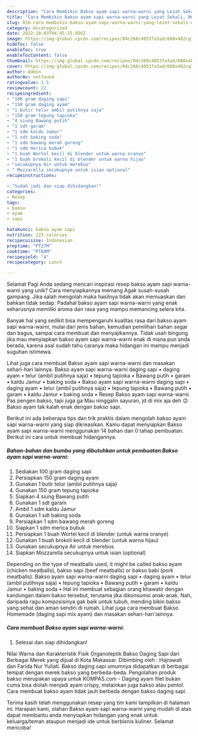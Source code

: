 ```yaml
---
description: "Cara Membikin Bakso ayam sapi warna-warni yang Lezat Sekali, Mengugah Selera"
title: "Cara Membikin Bakso ayam sapi warna-warni yang Lezat Sekali, Mengugah Selera"
slug: 816-cara-membikin-bakso-ayam-sapi-warna-warni-yang-lezat-sekali-mengugah-selera
category: Uncategorized
date: 2022-10-03T04:45:15.956Z
image: https://img-global.cpcdn.com/recipes/04c268c4053fa3ad/680x482cq70/bakso-ayam-sapi-warna-warni-foto-resep-utama.jpg
hideToc: false
enableToc: true
enableTocContent: false
thumbnail: https://img-global.cpcdn.com/recipes/04c268c4053fa3ad/680x482cq70/bakso-ayam-sapi-warna-warni-foto-resep-utama.jpg
cover: https://img-global.cpcdn.com/recipes/04c268c4053fa3ad/680x482cq70/bakso-ayam-sapi-warna-warni-foto-resep-utama.jpg
author: Admin
authorAv: notfound
ratingvalue: 3.5
reviewcount: 22
recipeingredient:
- "100 gram daging sapi"
- "150 gram daging ayam"
- "1 butir telur ambil putihnya saja"
- "150 gram tepung tapioka"
- "4 siung Bawang putih"
- "1 sdt garam"
- "1 sdm kaldu Jamur"
- "1 sdt baking soda"
- "1 sdm bawang merah goreng"
- "1 sdm merica bubuk"
- "1 buah Wortel kecil di blender untuk warna oranye"
- "1 buah brokoli kecil di blender untuk warna hijau"
- "secukupnya Air untuk merebus"
- " Mozzarella secukupnya untuk isian optional"
recipeinstructions:

- "Sudah jadi dan siap dihidangkan!"
categories:
- Resep
tags:
- bakso
- ayam
- sapi

katakunci: bakso ayam sapi 
nutrition: 223 calories
recipecuisine: Indonesian
preptime: "PT27M"
cooktime: "PT60M"
recipeyield: "4"
recipecategory: Lunch

---
```



Selamat Pagi Anda sedang mencari inspirasi resep bakso ayam sapi warna-warni yang unik? Cara menyiapkannya memang Agak susah-susah gampang. Jika salah mengolah maka hasilnya tidak akan memuaskan dan bahkan tidak sedap. Padahal bakso ayam sapi warna-warni yang enak seharusnya memiliki aroma dan rasa yang mampu memancing selera kita.


Banyak hal yang sedikit bisa mempengaruhi kualitas rasa dari bakso ayam sapi warna-warni, mulai dari jenis bahan, kemudian pemilihan bahan segar dan bagus, sampai cara membuat dan menyajikannya. Tidak usah bingung jika mau menyiapkan bakso ayam sapi warna-warni enak di mana pun anda berada, karena asal sudah tahu caranya maka hidangan ini mampu menjadi suguhan istimewa.

Lihat juga cara membuat Bakso ayam sapi warna-warni dan masakan sehari-hari lainnya. Bakso ayam sapi warna-warni daging sapi • daging ayam • telur (ambil putihnya saja) • tepung tapioka • Bawang putih • garam • kaldu Jamur • baking soda • Bakso ayam sapi warna-warni daging sapi • daging ayam • telur (ambil putihnya saja) • tepung tapioka • Bawang putih • garam • kaldu Jamur • baking soda • Resep Bakso ayam sapi warna-warni. Pas pengen bakso, tapi juga ga Mau ninggalin sayuran, jd di mix aja deh 😉 Bakso ayam tak kalah enak dengan bakso sapi.


Berikut ini ada beberapa tips dan trik praktis dalam mengolah bakso ayam sapi warna-warni yang siap dikreasikan. Kamu dapat menyiapkan Bakso ayam sapi warna-warni menggunakan 14 bahan dan 0 tahap pembuatan. Berikut ini cara untuk membuat hidangannya.

<!--inarticleads1-->

##### Bahan-bahan dan bumbu yang dibutuhkan untuk pembuatan Bakso ayam sapi warna-warni:

1. Sediakan 100 gram daging sapi
1. Persiapkan 150 gram daging ayam
1. Gunakan 1 butir telur (ambil putihnya saja)
1. Gunakan 150 gram tepung tapioka
1. Siapkan 4 siung Bawang putih
1. Gunakan 1 sdt garam
1. Ambil 1 sdm kaldu Jamur
1. Gunakan 1 sdt baking soda
1. Persiapkan 1 sdm bawang merah goreng
1. Siapkan 1 sdm merica bubuk
1. Persiapkan 1 buah Wortel kecil di blender (untuk warna oranye)
1. Gunakan 1 buah brokoli kecil di blender (untuk warna hijau)
1. Gunakan secukupnya Air untuk merebus
1. Siapkan  Mozzarella secukupnya untuk isian (optional)


Depending on the type of meatballs used, it might be called bakso ayam (chicken meatballs), bakso sapi (beef meatballs) or bakso babi (pork meatballs). Bakso ayam sapi warna-warni daging sapi • daging ayam • telur (ambil putihnya saja) • tepung tapioka • Bawang putih • garam • kaldu Jamur • baking soda • Hal ini membuat sebagian orang khawatir dengan kandungan dalam bakso tersebut, terutama jika dikonsumsi anak-anak. Nah, daripada ragu komposisinya gak baik untuk tubuh, mending bikin bakso yang sehat dan aman sendiri di rumah. Lihat juga cara membuat Bakso Homemade (daging sapi mix ayam) dan masakan sehari-hari lainnya. 

<!--inarticleads2-->

##### Cara membuat Bakso ayam sapi warna-warni:


1. Selesai dan siap dihidangkan!

Nilai Warna dan Karakteristik Fisik Organoleptik Bakso Daging Sapi dari Berbagai Merek yang dijual di Kota Makassar. Dibimbing oleh : Hajrawati dan Farida Nur Yuliati. Bakso daging sapi umumnya didapatkan di berbagai tempat dengan merek bakso yang berbeda-beda. Pengolahan produk bakso merupakan upaya untuk KOMPAS.com - Daging ayam filet bukan cuma bisa diolah menjadi ayam crispy, melainkan juga bakso atau pentol. Cara membuat bakso ayam tidak jauh berbeda dengan bakso daging sapi. 

Terima kasih telah menggunakan resep yang tim kami tampilkan di halaman ini. Harapan kami, olahan Bakso ayam sapi warna-warni yang mudah di atas dapat membantu anda menyiapkan hidangan yang enak untuk keluarga/teman ataupun menjadi ide untuk berbisnis kuliner. Selamat mencoba!
